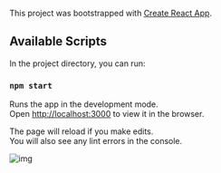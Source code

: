This project was bootstrapped with [Create React App](https://github.com/facebook/create-react-app).

## Available Scripts

In the project directory, you can run:

### `npm start`

Runs the app in the development mode.<br>
Open [http://localhost:3000](http://localhost:3000) to view it in the browser.

The page will reload if you make edits.<br>
You will also see any lint errors in the console.

![img](http://cl.ly/aefde68d7bbf/Screen%252520Recording%2525202019-05-08%252520at%25252012.34%252520AM.gif)
